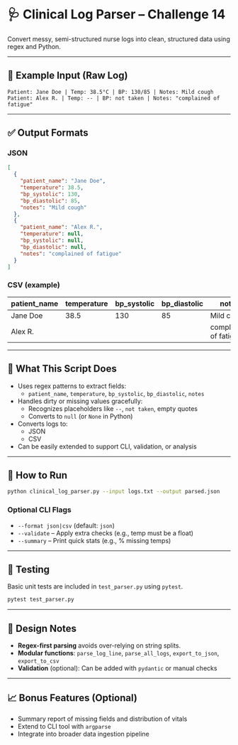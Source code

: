 # 🩺 Clinical Log Parser – Challenge 14

Convert messy, semi-structured nurse logs into clean, structured data using regex and Python.

---

## 🧾 Example Input (Raw Log)

```text
Patient: Jane Doe | Temp: 38.5°C | BP: 130/85 | Notes: Mild cough  
Patient: Alex R. | Temp: -- | BP: not taken | Notes: "complained of fatigue"
```

---

## ✅ Output Formats

### JSON
```json
[
  {
    "patient_name": "Jane Doe",
    "temperature": 38.5,
    "bp_systolic": 130,
    "bp_diastolic": 85,
    "notes": "Mild cough"
  },
  {
    "patient_name": "Alex R.",
    "temperature": null,
    "bp_systolic": null,
    "bp_diastolic": null,
    "notes": "complained of fatigue"
  }
]
```

### CSV (example)

| patient_name | temperature | bp_systolic | bp_diastolic | notes                 |
|--------------|-------------|-------------|--------------|------------------------|
| Jane Doe     | 38.5        | 130         | 85           | Mild cough             |
| Alex R.      |             |             |              | complained of fatigue  |

---

## 🧠 What This Script Does

- Uses regex patterns to extract fields:  
  - `patient_name`, `temperature`, `bp_systolic`, `bp_diastolic`, `notes`
- Handles dirty or missing values gracefully:
  - Recognizes placeholders like `--`, `not taken`, empty quotes
  - Converts to `null` (or `None` in Python)
- Converts logs to:
  - JSON
  - CSV
- Can be easily extended to support CLI, validation, or analysis

---

## 🚀 How to Run

```bash
python clinical_log_parser.py --input logs.txt --output parsed.json
```

### Optional CLI Flags
- `--format json|csv` (default: `json`)
- `--validate` – Apply extra checks (e.g., temp must be a float)
- `--summary` – Print quick stats (e.g., % missing temps)

---

## 🧪 Testing

Basic unit tests are included in `test_parser.py` using `pytest`.

```bash
pytest test_parser.py
```

---

## 🧩 Design Notes

- **Regex-first parsing** avoids over-relying on string splits.
- **Modular functions**: `parse_log_line`, `parse_all_logs`, `export_to_json`, `export_to_csv`
- **Validation** (optional): Can be added with `pydantic` or manual checks

---

## 📈 Bonus Features (Optional)

- Summary report of missing fields and distribution of vitals
- Extend to CLI tool with `argparse`
- Integrate into broader data ingestion pipeline
